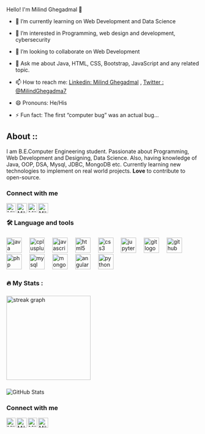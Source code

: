 Hello! I'm Milind Ghegadmal 👋

- 🌱 I’m currently learning on Web Development and Data Science
- 👀 I’m interested in Programming, web design and development, cybersecurity 
- 👯 I’m looking to collaborate on Web Development
- 💬 Ask me about Java, HTML, CSS, Bootstrap, JavaScript and any related topic.
- 📫 How to reach me: [Linkedin: Milind Ghegadmal](https://www.linkedin.com/in/milind-ghegadmal-1b8728221) ,
                      [Twitter : @MilindGhegadma7](https://twitter.com/MilindGhegadma7) 

- 😄 Pronouns: He/His
- ⚡ Fun fact: The first “computer bug” was an actual bug...

## About ::
   I am B.E.Computer Engineering student. Passionate about Programming, Web Development and Designing, Data Science. Also, having knowledge of Java, OOP, DSA, Mysql, JDBC, MongoDB etc. Currently learning new technologies to implement on real world projects. **Love** to contribute to open-source.


<h3 align="left">Connect with me</h3>

  <a href="https://www.linkedin.com/in/milind-ghegadmal-1b8728221/">
    <img align="left" alt="Milind Ghegadmal | Linkedin" width="24px" src="linkdin.svg"/>
  </a> &nbsp;&nbsp;
  <a href="https://twitter.com/MilindGhegadma7">
    <img align="left" alt="Milind Ghegadmal | Twitter" width="26px" src="Twitter.svg" />
  </a> &nbsp;&nbsp;
  <a href="https://www.instagram.com/mr.milind007/">
    <img align="left" alt="Milind Ghegadmal | Instagram" width="24px" src="Instagram.svg" />
  </a> &nbsp;&nbsp;
  <a href="mailto:gmilind2002@gmail.com">
    <img align="left" alt="Milind Ghegadmal | Gmail" width="26px" src="Gmail.svg" />
  </a>
  


<h3 align="left">🛠 Language and tools</h3>

###

<div align="left">
  <img src="https://cdn.jsdelivr.net/gh/devicons/devicon/icons/java/java-original.svg" height="40" alt="java logo"  />
  <img width="12" />
  <img src="https://cdn.jsdelivr.net/gh/devicons/devicon/icons/cplusplus/cplusplus-original.svg" height="40" alt="cplusplus logo"  />
  <img width="12" />
  <img src="https://cdn.jsdelivr.net/gh/devicons/devicon/icons/javascript/javascript-original.svg" height="40" alt="javascript logo"  />
  <img width="12" />
  <img src="https://cdn.jsdelivr.net/gh/devicons/devicon/icons/html5/html5-original.svg" height="40" alt="html5 logo"  />
  <img width="12" />
  <img src="https://cdn.jsdelivr.net/gh/devicons/devicon/icons/css3/css3-original.svg" height="40" alt="css3 logo"  />
  <img width="12" />
  <img src="https://cdn.jsdelivr.net/gh/devicons/devicon/icons/jupyter/jupyter-original-wordmark.svg" height="40" alt="jupyter logo"  />
  <img width="12" />
  <img src="https://cdn.jsdelivr.net/gh/devicons/devicon/icons/git/git-original.svg" height="40" alt="git logo"  />
  <img width="12" />
  <img src="https://cdn.jsdelivr.net/gh/devicons/devicon/icons/github/github-original.svg" height="40" alt="github logo"  />
  <img width="12" />
  <img src="https://cdn.jsdelivr.net/gh/devicons/devicon/icons/php/php-original.svg" height="40" alt="php logo"  />
  <img width="12" />
  <img src="https://cdn.jsdelivr.net/gh/devicons/devicon/icons/mysql/mysql-original.svg" height="40" alt="mysql logo"  />
  <img width="12" />
  <img src="https://cdn.jsdelivr.net/gh/devicons/devicon/icons/mongodb/mongodb-original.svg" height="40" alt="mongodb logo"  />
  <img width="12" />
  <img src="https://cdn.jsdelivr.net/gh/devicons/devicon/icons/angularjs/angularjs-original.svg" height="40" alt="angularjs logo"  />
  <img width="12" />
  <img src="https://cdn.jsdelivr.net/gh/devicons/devicon/icons/python/python-original.svg" height="40" alt="python logo"  />
</div>

###

<h3 align="left">🔥   My Stats :</h3>

###

<div align="left">
  <img src="https://streak-stats.demolab.com?user=milindg123&locale=en&mode=daily&theme=dark&hide_border=false&border_radius=5&order=3" height="220" alt="streak graph"  />
</div>

###

![GitHub Stats](https://github-readme-stats.vercel.app/api?username=milindg123&theme=radical)

<h3 align="left">Connect with me</h3>

  <a href="https://www.linkedin.com/in/milind-ghegadmal-1b8728221/">
    <img align="left" alt="Milind Ghegadmal | Linkedin" width="24px" src="linkdin.svg"/>
  </a> &nbsp;&nbsp;
  <a href="https://twitter.com/MilindGhegadma7">
    <img align="left" alt="Milind Ghegadmal | Twitter" width="26px" src="Twitter.svg" />
  </a> &nbsp;&nbsp;
  <a href="https://www.instagram.com/mr.milind007/">
    <img align="left" alt="Milind Ghegadmal | Instagram" width="24px" src="Instagram.svg" />
  </a> &nbsp;&nbsp;
  <a href="mailto:gmilind2002@gmail.com">
    <img align="left" alt="Milind Ghegadmal | Gmail" width="26px" src="Gmail.svg" />
  </a>
  
















































































